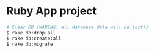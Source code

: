 # Ruby App project

```bash
# Clear DB (WARING: all database data will be lost!)
$ rake db:drop:all
$ rake db:create:all
$ rake db:migrate
```